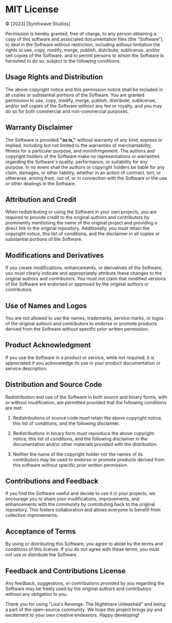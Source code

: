 # MIT License

© [2023] [Synthwave Studios]

Permission is hereby granted, free of charge, to any person obtaining a copy of this software and associated documentation files (the "Software"), to deal in the Software without restriction, including without limitation the rights to use, copy, modify, merge, publish, distribute, sublicense, and/or sell copies of the Software, and to permit persons to whom the Software is furnished to do so, subject to the following conditions:

## Usage Rights and Distribution
The above copyright notice and this permission notice shall be included in all copies or substantial portions of the Software. You are granted permission to use, copy, modify, merge, publish, distribute, sublicense, and/or sell copies of the Software without any fee or royalty, and you may do so for both commercial and non-commercial purposes.

## Warranty Disclaimer
The Software is provided **"as is,"** without warranty of any kind, express or implied, including but not limited to the warranties of merchantability, fitness for a particular purpose, and noninfringement. The authors and copyright holders of the Software make no representations or warranties regarding the Software's quality, performance, or suitability for any purpose. In no event shall the authors or copyright holders be liable for any claim, damages, or other liability, whether in an action of contract, tort, or otherwise, arising from, out of, or in connection with the Software or the use or other dealings in the Software.

## Attribution and Credit
When redistributing or using the Software in your own projects, you are required to provide credit to the original authors and contributors by prominently mentioning the name of the original project and providing a direct link to the original repository. Additionally, you must retain the copyright notice, this list of conditions, and the disclaimer in all copies or substantial portions of the Software.

## Modifications and Derivatives
If you create modifications, enhancements, or derivatives of the Software, you must clearly indicate and appropriately attribute these changes to the original authors and contributors. You must not claim that modified versions of the Software are endorsed or approved by the original authors or contributors.

## Use of Names and Logos
You are not allowed to use the names, trademarks, service marks, or logos of the original authors and contributors to endorse or promote products derived from the Software without specific prior written permission.

## Product Acknowledgment
If you use the Software in a product or service, while not required, it is appreciated if you acknowledge its use in your product documentation or service description.

## Distribution and Source Code
Redistribution and use of the Software in both source and binary forms, with or without modification, are permitted provided that the following conditions are met:

1. Redistributions of source code must retain the above copyright notice, this list of conditions, and the following disclaimer.

2. Redistributions in binary form must reproduce the above copyright notice, this list of conditions, and the following disclaimer in the documentation and/or other materials provided with the distribution.

3. Neither the name of the copyright holder nor the names of its contributors may be used to endorse or promote products derived from this software without specific prior written permission.

## Contributions and Feedback
If you find the Software useful and decide to use it in your projects, we encourage you to share your modifications, improvements, and enhancements with the community by contributing back to the original repository. This fosters collaboration and allows everyone to benefit from collective improvements.

## Acceptance of Terms
By using or distributing this Software, you agree to abide by the terms and conditions of this license. If you do not agree with these terms, you must not use or distribute the Software.

## Feedback and Contributions License
Any feedback, suggestions, or contributions provided by you regarding the Software may be freely used by the original authors and contributors without any obligation to you.

Thank you for using "Lisa's Revenge: The Nightmare Unleashed" and being a part of the open-source community. We hope this project brings joy and excitement to your own creative endeavors. Happy developing!
